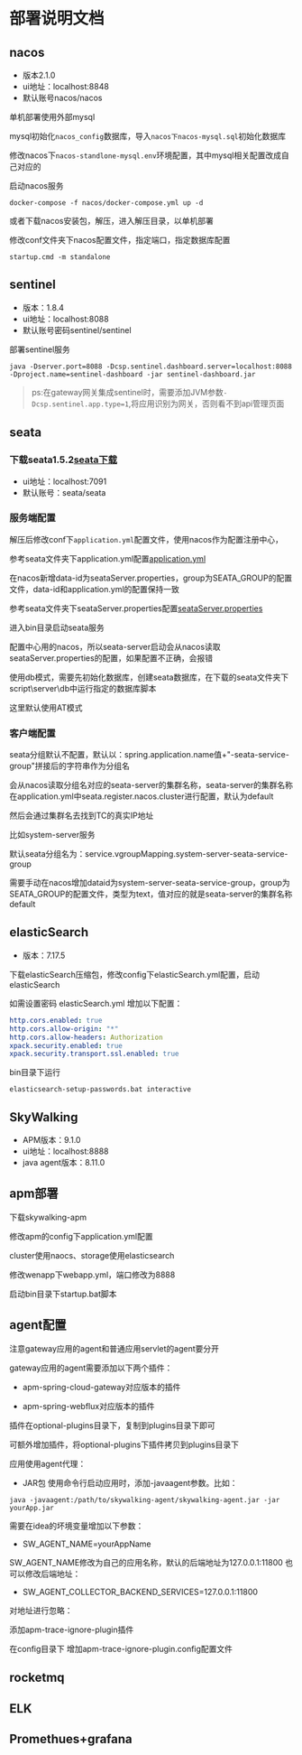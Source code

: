 # 部署说明文档

## nacos

- 版本2.1.0
- ui地址：localhost:8848
- 默认账号nacos/nacos

单机部署使用外部mysql

mysql初始化`nacos_config`数据库，导入`nacos下nacos-mysql.sql`初始化数据库

修改nacos下`nacos-standlone-mysql.env`环境配置，其中mysql相关配置改成自己对应的

启动nacos服务

```shell
docker-compose -f nacos/docker-compose.yml up -d
```

或者下载nacos安装包，解压，进入解压目录，以单机部署

修改conf文件夹下nacos配置文件，指定端口，指定数据库配置

```shell
startup.cmd -m standalone
```

## sentinel

- 版本：1.8.4
- ui地址：localhost:8088
- 默认账号密码sentinel/sentinel

部署sentinel服务

```shell
java -Dserver.port=8088 -Dcsp.sentinel.dashboard.server=localhost:8088 -Dproject.name=sentinel-dashboard -jar sentinel-dashboard.jar
```

> ps:在gateway网关集成sentinel时，需要添加JVM参数`-Dcsp.sentinel.app.type=1`,将应用识别为网关，否则看不到api管理页面

## seata

### 下载seata1.5.2[seata下载](https://github.com/seata/seata/releases)

- ui地址：localhost:7091
- 默认账号：seata/seata

### 服务端配置

解压后修改conf下`application.yml`配置文件，使用nacos作为配置注册中心，

参考seata文件夹下application.yml配置[application.yml](./seata/application.yml)

在nacos新增data-id为seataServer.properties，group为SEATA_GROUP的配置文件，data-id和application.yml的配置保持一致

参考seata文件夹下seataServer.properties配置[seataServer.properties](./seata/seataServer.properties)

进入bin目录启动seata服务

配置中心用的nacos，所以seata-server启动会从nacos读取seataServer.properties的配置，如果配置不正确，会报错

使用db模式，需要先初始化数据库，创建seata数据库，在下载的seata文件夹下script\server\db中运行指定的数据库脚本

这里默认使用AT模式

### 客户端配置

seata分组默认不配置，默认以：spring.application.name值+"-seata-service-group"拼接后的字符串作为分组名

会从nacos读取分组名对应的seata-server的集群名称，seata-server的集群名称在application.yml中seata.register.nacos.cluster进行配置，默认为default

然后会通过集群名去找到TC的真实IP地址

比如system-server服务

默认seata分组名为：service.vgroupMapping.system-server-seata-service-group

需要手动在nacos增加dataid为system-server-seata-service-group，group为SEATA_GROUP的配置文件，类型为text，值对应的就是seata-server的集群名称default

## elasticSearch

- 版本：7.17.5

下载elasticSearch压缩包，修改config下elasticSearch.yml配置，启动elasticSearch

如需设置密码
elasticSearch.yml 增加以下配置：

```yaml
http.cors.enabled: true
http.cors.allow-origin: "*"
http.cors.allow-headers: Authorization
xpack.security.enabled: true
xpack.security.transport.ssl.enabled: true
```

bin目录下运行

```shell
elasticsearch-setup-passwords.bat interactive
```

## SkyWalking

- APM版本：9.1.0
- ui地址：localhost:8888
- java agent版本：8.11.0

## apm部署

下载skywalking-apm

修改apm的config下application.yml配置

cluster使用naocs、storage使用elasticsearch

修改wenapp下webapp.yml，端口修改为8888

启动bin目录下startup.bat脚本

## agent配置

注意gateway应用的agent和普通应用servlet的agent要分开

gateway应用的agent需要添加以下两个插件：

- apm-spring-cloud-gateway对应版本的插件

- apm-spring-webflux对应版本的插件

插件在optional-plugins目录下，复制到plugins目录下即可

可额外增加插件，将optional-plugins下插件拷贝到plugins目录下

应用使用agent代理：

- JAR包 使用命令行启动应用时，添加-javaagent参数。比如：

```shell
java -javaagent:/path/to/skywalking-agent/skywalking-agent.jar -jar yourApp.jar
```

需要在idea的坏境变量增加以下参数：

- SW_AGENT_NAME=yourAppName

SW_AGENT_NAME修改为自己的应用名称，默认的后端地址为127.0.0.1:11800
也可以修改后端地址：

- SW_AGENT_COLLECTOR_BACKEND_SERVICES=127.0.0.1:11800

对地址进行忽略：

添加apm-trace-ignore-plugin插件

在config目录下 增加apm-trace-ignore-plugin.config配置文件

## rocketmq

## ELK

## Promethues+grafana